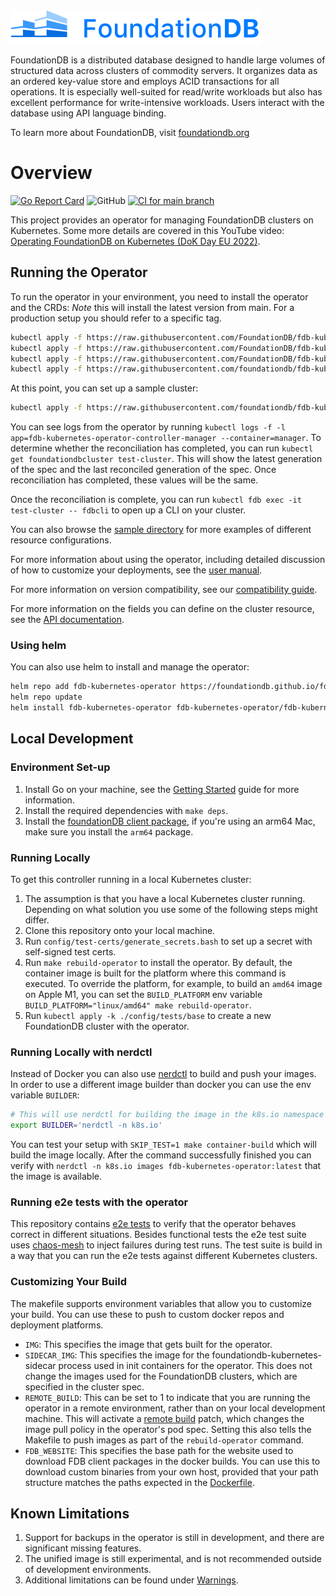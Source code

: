 <img alt="FoundationDB logo" src="docs/FDB_logo.png?raw=true" width="400">

FoundationDB is a distributed database designed to handle large volumes of structured data across clusters of commodity servers.
It organizes data as an ordered key-value store and employs ACID transactions for all operations.
It is especially well-suited for read/write workloads but also has excellent performance for write-intensive workloads.
Users interact with the database using API language binding.

To learn more about FoundationDB, visit [foundationdb.org](https://www.foundationdb.org/)

# Overview

[![Go Report Card](https://goreportcard.com/badge/github.com/FoundationDB/fdb-kubernetes-operator)](https://goreportcard.com/report/github.com/FoundationDB/fdb-kubernetes-operator)
![GitHub](https://img.shields.io/github/license/FoundationDB/fdb-kubernetes-operator)
[![CI for main branch](https://github.com/FoundationDB/fdb-kubernetes-operator/actions/workflows/pull_request.yml/badge.svg)](https://github.com/FoundationDB/fdb-kubernetes-operator/actions/workflows/pull_request.yml)

This project provides an operator for managing FoundationDB clusters on Kubernetes.
Some more details are covered in this YouTube video: [Operating FoundationDB on Kubernetes (DoK Day EU 2022)](https://www.youtube.com/watch?v=Kf3kquvuing).

## Running the Operator

To run the operator in your environment, you need to install the operator and the CRDs:
*Note* this will install the latest version from main.
For a production setup you should refer to a specific tag.

```bash
kubectl apply -f https://raw.githubusercontent.com/FoundationDB/fdb-kubernetes-operator/main/config/crd/bases/apps.foundationdb.org_foundationdbclusters.yaml
kubectl apply -f https://raw.githubusercontent.com/FoundationDB/fdb-kubernetes-operator/main/config/crd/bases/apps.foundationdb.org_foundationdbbackups.yaml
kubectl apply -f https://raw.githubusercontent.com/FoundationDB/fdb-kubernetes-operator/main/config/crd/bases/apps.foundationdb.org_foundationdbrestores.yaml
kubectl apply -f https://raw.githubusercontent.com/foundationdb/fdb-kubernetes-operator/main/config/samples/deployment.yaml
```

At this point, you can set up a sample cluster:

```bash
kubectl apply -f https://raw.githubusercontent.com/foundationdb/fdb-kubernetes-operator/main/config/samples/cluster.yaml
```

You can see logs from the operator by running `kubectl logs -f -l app=fdb-kubernetes-operator-controller-manager --container=manager`.
To determine whether the reconciliation has completed, you can run `kubectl get foundationdbcluster test-cluster`.
This will show the latest generation of the spec and the last reconciled generation of the spec.
Once reconciliation has completed, these values will be the same.

Once the reconciliation is complete, you can run `kubectl fdb exec -it test-cluster -- fdbcli` to open up a CLI on your cluster.

You can also browse the [sample directory](config/samples) for more examples of different resource configurations.

For more information about using the operator, including detailed discussion of how to customize your deployments, see the [user manual](docs/manual/index.md).

For more information on version compatibility, see our [compatibility guide](docs/compatibility.md).

For more information on the fields you can define on the cluster resource, see the [API documentation](docs/cluster_spec.md).

### Using helm

You can also use helm to install and manage the operator:

```bash
helm repo add fdb-kubernetes-operator https://foundationdb.github.io/fdb-kubernetes-operator/
helm repo update
helm install fdb-kubernetes-operator fdb-kubernetes-operator/fdb-kubernetes-operator
 ```

## Local Development

### Environment Set-up

1. Install Go on your machine, see the [Getting Started](https://golang.org/doc/install) guide for more information.
1. Install the required dependencies with `make deps`.
1. Install the [foundationDB client package](https://github.com/apple/foundationdb/releases), if you're using an arm64 Mac, make sure you install the `arm64` package.

### Running Locally

To get this controller running in a local Kubernetes cluster:

1. The assumption is that you have a local Kubernetes cluster running.
   Depending on what solution you use some of the following steps might differ.
1. Clone this repository onto your local machine.
1. Run `config/test-certs/generate_secrets.bash` to set up a secret with
   self-signed test certs.
1. Run `make rebuild-operator` to install the operator. By default, the
   container image is built for the platform where this command is executed.
   To override the platform, for example, to build an `amd64` image on Apple M1,
   you can set the `BUILD_PLATFORM` env variable `BUILD_PLATFORM="linux/amd64" make rebuild-operator`.
1. Run `kubectl apply -k ./config/tests/base` to create a new FoundationDB cluster with the operator.

### Running Locally with nerdctl

Instead of Docker you can also use [nerdctl](https://github.com/containerd/nerdctl) to build and push your images.
In order to use a different image builder than docker you can use the env variable `BUILDER`:

```bash
# This will use nerdctl for building the image in the k8s.io namespace
export BUILDER='nerdctl -n k8s.io'
```

You can test your setup with `SKIP_TEST=1 make container-build` which will build the image locally.
After the command successfully finished you can verify with `nerdctl -n k8s.io images fdb-kubernetes-operator:latest` that the image is available.

### Running e2e tests with the operator

This repository contains [e2e tests](./e2e/README.md) to verify that the operator behaves correct in different situations.
Besides functional tests the e2e test suite uses [chaos-mesh](https://chaos-mesh.org) to inject failures during test runs.
The test suite is build in a way that you can run the e2e tests against different Kubernetes clusters.

### Customizing Your Build

The makefile supports environment variables that allow you to customize your build. You can use these to push to custom docker repos and deployment platforms.

* `IMG`: This specifies the image that gets built for the operator.
* `SIDECAR_IMG`: This specifies the image for the foundationdb-kubernetes-sidecar process used in init containers for the operator. This does not change the images used for the FoundationDB clusters, which are specified in the cluster spec.
* `REMOTE_BUILD`: This can be set to 1 to indicate that you are running the operator in a remote environment, rather than on your local development machine. This will activate a [remote build](config/development/remote_build.yaml) patch, which changes the image pull policy in the operator's pod spec. Setting this also tells the Makefile to push images as part of the `rebuild-operator` command.
* `FDB_WEBSITE`: This specifies the base path for the website used to download FDB client packages in the docker builds. You can use this to download custom binaries from your own host, provided that your path structure matches the paths expected in the [Dockerfile](Dockerfile).

## Known Limitations

1. Support for backups in the operator is still in development, and there are significant missing features.
2. The unified image is still experimental, and is not recommended outside of development environments.
3. Additional limitations can be found under [Warnings](docs/manual/warnings.md).
